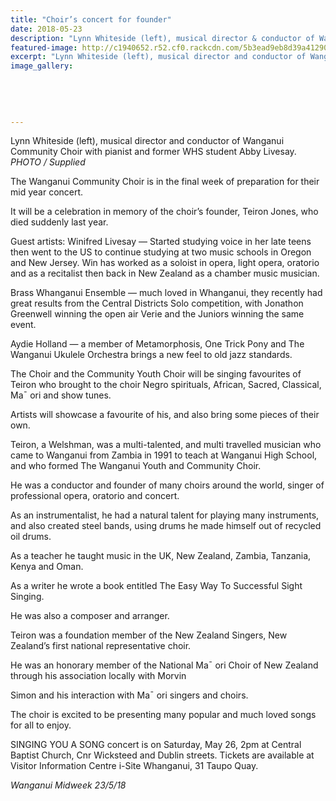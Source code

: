 ```yaml
---
title: "Choir’s concert for founder"
date: 2018-05-23
description: "Lynn Whiteside (left), musical director & conductor of Wanganui Community Choir with pianist Abby Livesay..."
featured-image: http://c1940652.r52.cf0.rackcdn.com/5b3ead9eb8d39a41290001f9/Abby-Livesay-300-ex-choirs-concert-midweek-23-may.gif
excerpt: "Lynn Whiteside (left), musical director and conductor of Wanganui Community Choir with pianist Abby Livesay."
image_gallery:
    
    
    
    
    
---
```


<p><span>Lynn Whiteside (left), musical director and conductor of Wanganui Community Choir with pianist and former WHS student Abby Livesay.</span><br /><em>PHOTO / Supplied</em></p>
<p data-bind="text: $data">The Wanganui Community Choir is in the final week of preparation for their mid year concert.</p>
<p data-bind="text: $data">It will be a celebration in memory of the choir&rsquo;s founder, Teiron Jones, who died suddenly last year.</p>
<p data-bind="text: $data">Guest artists: Winifred Livesay &mdash; Started studying voice in her late teens then went to the US to continue studying at two music schools in Oregon and New Jersey. Win has worked as a soloist in opera, light opera, oratorio and as a recitalist then back in New Zealand as a chamber music musician.</p>
<p data-bind="text: $data">Brass Whanganui Ensemble &mdash; much loved in Whanganui, they recently had great results from the Central Districts Solo competition, with Jonathon Greenwell winning the open air Verie and the Juniors winning the same event.</p>
<p data-bind="text: $data">Aydie Holland &mdash; a member of Metamorphosis, One Trick Pony and The Wanganui Ukulele Orchestra brings a new feel to old jazz standards.</p>
<p data-bind="text: $data">The Choir and the Community Youth Choir will be singing favourites of Teiron who brought to the choir Negro spirituals, African, Sacred, Classical, Ma&macr; ori and show tunes.</p>
<p data-bind="text: $data">Artists will showcase a favourite of his, and also bring some pieces of their own.</p>
<p data-bind="text: $data">Teiron, a Welshman, was a multi-talented, and multi travelled musician who came to Wanganui from Zambia in 1991 to teach at Wanganui High School, and who formed The Wanganui Youth and Community Choir.</p>
<p data-bind="text: $data">He was a conductor and founder of many choirs around the world, singer of professional opera, oratorio and concert.</p>
<p data-bind="text: $data">As an instrumentalist, he had a natural talent for playing many instruments, and also created steel bands, using drums he made himself out of recycled oil drums.</p>
<p data-bind="text: $data">As a teacher he taught music in the UK, New Zealand, Zambia, Tanzania, Kenya and Oman.</p>
<p data-bind="text: $data">As a writer he wrote a book entitled The Easy Way To Successful Sight Singing.</p>
<p data-bind="text: $data">He was also a composer and arranger.</p>
<p data-bind="text: $data">Teiron was a foundation member of the New Zealand Singers, New Zealand&rsquo;s first national representative choir.</p>
<p data-bind="text: $data">He was an honorary member of the National Ma&macr; ori Choir of New Zealand through his association locally with Morvin</p>
<p data-bind="text: $data">Simon and his interaction with Ma&macr; ori singers and choirs.</p>
<p data-bind="text: $data">The choir is excited to be presenting many popular and much loved songs for all to enjoy.</p>
<p data-bind="text: $data">SINGING YOU A SONG concert is on Saturday, May 26, 2pm at Central Baptist Church, Cnr Wicksteed and Dublin streets. Tickets are available at Visitor Information Centre i-Site Whanganui, 31 Taupo Quay.</p>
<p data-bind="text: $data"><em>Wanganui Midweek 23/5/18</em></p>

